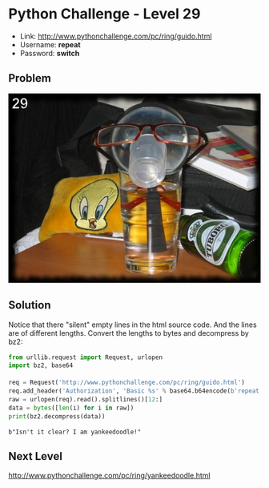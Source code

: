 # Python Challenge - Level 29

- Link: http://www.pythonchallenge.com/pc/ring/guido.html
- Username: **repeat**
- Password: **switch**

## Problem

![](src/level_29/whoisit.jpg)

## Solution

Notice that there "silent" empty lines in the html source code. And the lines are of different lengths. Convert the lengths to bytes and decompress by bz2:

```python
from urllib.request import Request, urlopen
import bz2, base64

req = Request('http://www.pythonchallenge.com/pc/ring/guido.html')
req.add_header('Authorization', 'Basic %s' % base64.b64encode(b'repeat:switch').decode())
raw = urlopen(req).read().splitlines()[12:]
data = bytes([len(i) for i in raw])
print(bz2.decompress(data))
```

```
b"Isn't it clear? I am yankeedoodle!"
```

## Next Level

http://www.pythonchallenge.com/pc/ring/yankeedoodle.html
